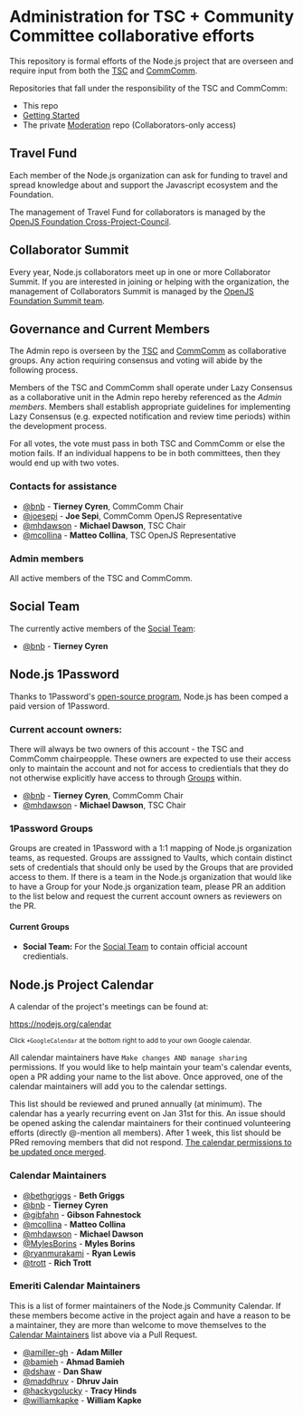 # Administration for TSC + Community Committee collaborative efforts
This repository is formal efforts of the Node.js project that are overseen and require input from both the [TSC](https://github.com/nodejs/TSC) and [CommComm](https://github.com/nodejs/community-committee).

Repositories that fall under the responsibility of the TSC and CommComm:

- This repo
- [Getting Started](https://github.com/nodejs/getting-started)
- The private [Moderation](https://github.com/nodejs/moderation) repo (Collaborators-only access)

## Travel Fund

Each member of the Node.js organization can ask for funding to travel and spread knowledge about and support the Javascript ecosystem and the Foundation.

The management of Travel Fund for collaborators is managed by the [OpenJS
Foundation Cross-Project-Council](https://github.com/openjs-foundation/cross-project-council/blob/master/project-resources/MEMBER_TRAVEL_FUND.md).

## Collaborator Summit

Every year, Node.js collaborators meet up in one or more Collaborator
Summit. If you are interested in joining or helping with the
organization, the management of Collaborators Summit is managed by the [OpenJS
Foundation Summit team](https://github.com/openjs-foundation/summit).

## Governance and Current Members

The Admin repo is overseen by the [TSC](https://github.com/nodejs/TSC) and [CommComm](https://github.com/nodejs/community-committee) as collaborative groups. Any action requiring consensus and voting will abide by the following process.

Members of the TSC and CommComm shall operate under Lazy Consensus as a collaborative unit in the Admin repo hereby referenced as the *Admin members*. Members shall establish appropriate guidelines for implementing Lazy Consensus (e.g. expected notification and review time periods) within the development process.

For all votes, the vote must pass in both TSC and CommComm or else the motion fails. If an individual happens to be in both committees, then they would end up with two votes.

### Contacts for assistance
- [@bnb](https://github.com/bnb) - **Tierney Cyren**, CommComm Chair
- [@joesepi](https://github.com/joesepi) - **Joe Sepi**, CommComm OpenJS Representative
- [@mhdawson](https://github.com/mhdawson) - **Michael Dawson**, TSC Chair
- [@mcollina](https://github.com/mcollina) - **Matteo Collina**, TSC OpenJS Representative

### Admin members
All active members of the TSC and CommComm.

## Social Team

The currently active members of the [Social Team](./social-team.md):

- [@bnb](https://github.com/bnb) - **Tierney Cyren**

## Node.js 1Password

Thanks to 1Password's [open-source program](https://github.com/1Password/1password-teams-open-source), Node.js has been comped a paid version of 1Password.

### Current account owners:
There will always be two owners of this account - the TSC and CommComm chairpeopple. These owners are expected to use their access only to maintain the account and not for access to credientials that they do not otherwise explicitly have access to through [Groups](#1password-groups) within.

- [@bnb](https://github.com/bnb) - **Tierney Cyren**, CommComm Chair
- [@mhdawson](https://github.com/mhdawson) - **Michael Dawson**, TSC Chair

### 1Password Groups

Groups are created in 1Password with a 1:1 mapping of Node.js organization teams, as requested. Groups are asssigned to Vaults, which contain distinct sets of credentials that should only be used by the Groups that are provided access to them. If there is a team in the Node.js organization that would like to have a Group for your Node.js organization team, please PR an addition to the list below and request the current account owners as reviewers on the PR.

#### Current Groups

- **Social Team:** For the [Social Team](#social-team) to contain official account credientials.

## Node.js Project Calendar

A calendar of the project's meetings can be found at:

https://nodejs.org/calendar

<sup>Click `+GoogleCalendar` at the bottom right to add to your own Google calendar.</sup>

All calendar maintainers have `Make changes AND manage sharing` permissions. If you would like to help maintain your team's calendar events, open a PR adding your name to the list above. Once approved, one of the calendar maintainers will add you to the calendar settings.

This list should be reviewed and pruned annually (at minimum). The calendar has a yearly recurring event on Jan 31st for this. An issue should be opened asking the calendar maintainers for their continued volunteering efforts (directly @-mention all members). After 1 week, this list should be PRed removing members that did not respond. [The calendar permissions to be updated once merged](https://support.google.com/a/answer/117596?hl=en).

### Calendar Maintainers

<!-- sorted by GitHub handle -->
- [@bethgriggs](https://github.com/bethgriggs) - **Beth Griggs**
- [@bnb](https://github.com/bnb) - **Tierney Cyren**
- [@gibfahn](https://github.com/gibfahn) - **Gibson Fahnestock**
- [@mcollina](https://github.com/mcollina) - **Matteo Collina**
- [@mhdawson](https://github.com/mhdawson) - **Michael Dawson**
- [@MylesBorins](https://github.com/MylesBorins) - **Myles Borins**
- [@ryanmurakami](https://github.com/ryanmurakami) - **Ryan Lewis**
- [@trott](https://github.com/trott) - **Rich Trott**

### Emeriti Calendar Maintainers

This is a list of former maintainers of the Node.js Community Calendar. If these members become active in the project again and have a reason to be a maintainer, they are more than welcome to move themselves to the [Calendar Maintainers](#calendar-maintainers) list above via a Pull Request.

- [@amiller-gh](https://github.com/amiller-gh) - **Adam Miller**
- [@bamieh](https://github.com/bamieh) - **Ahmad Bamieh**
- [@dshaw](https://github.com/dshaw) - **Dan Shaw**
- [@maddhruv](https://github.com/maddhruv) - **Dhruv Jain**
- [@hackygolucky](https://github.com/hackygolucky) - **Tracy Hinds**
- [@williamkapke](https://github.com/williamkapke) - **William Kapke**
